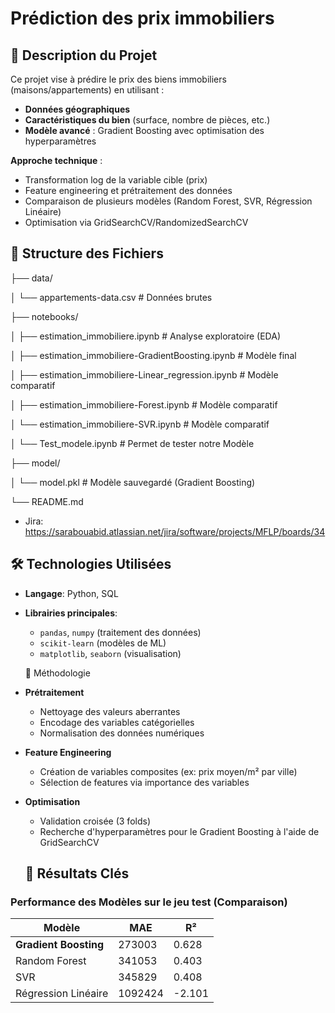 # Prédiction des prix immobiliers

## 📌 Description du Projet
Ce projet vise à prédire le prix des biens immobiliers (maisons/appartements) en utilisant :
- **Données géographiques**
- **Caractéristiques du bien** (surface, nombre de pièces, etc.)
- **Modèle avancé** : Gradient Boosting avec optimisation des hyperparamètres

**Approche technique** :
- Transformation log de la variable cible (prix)
- Feature engineering et prétraitement des données
- Comparaison de plusieurs modèles (Random Forest, SVR, Régression Linéaire)
- Optimisation via GridSearchCV/RandomizedSearchCV

## 📂 Structure des Fichiers

├── data/

│ └── appartements-data.csv # Données brutes

├── notebooks/

│ ├── estimation_immobiliere.ipynb # Analyse exploratoire (EDA)

│ ├── estimation_immobiliere-GradientBoosting.ipynb # Modèle final

│ ├── estimation_immobiliere-Linear_regression.ipynb # Modèle comparatif

│ ├── estimation_immobiliere-Forest.ipynb # Modèle comparatif

│ └── estimation_immobiliere-SVR.ipynb # Modèle comparatif

│ └── Test_modele.ipynb # Permet de tester notre Modèle

├── model/

│ └── model.pkl # Modèle sauvegardé (Gradient Boosting)

└── README.md

  - Jira: https://sarabouabid.atlassian.net/jira/software/projects/MFLP/boards/34
 
 ## 🛠️ Technologies Utilisées
- **Langage**: Python, SQL
- **Librairies principales**:
  - `pandas`, `numpy` (traitement des données)
  - `scikit-learn` (modèles de ML)
  - `matplotlib`, `seaborn` (visualisation)


  📝 Méthodologie
- **Prétraitement** 
  - Nettoyage des valeurs aberrantes
  - Encodage des variables catégorielles
  - Normalisation des données numériques

- **Feature Engineering**
  - Création de variables composites (ex: prix moyen/m² par ville)
  - Sélection de features via importance des variables

- **Optimisation**
  - Validation croisée (3 folds)
  - Recherche d'hyperparamètres pour le Gradient Boosting à l'aide de GridSearchCV


  ## 🚀 Résultats Clés
### Performance des Modèles sur le jeu test (Comparaison)
| Modèle               | MAE     | R²    |
|----------------------|-------  |-------|
| **Gradient Boosting**| 273003  | 0.628 |
| Random Forest        | 341053  | 0.403 |
| SVR                  | 345829  | 0.408 |
| Régression Linéaire  | 1092424 | -2.101|
